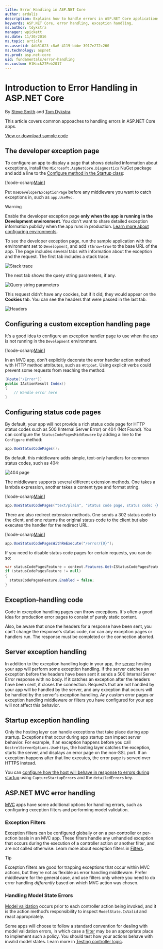 ```yaml
---
title: Error Handling in ASP.NET Core
author: ardalis
description: Explains how to handle errors in ASP.NET Core applications
keywords: ASP.NET Core, error handling, exception handling, 
ms.author: tdykstra
manager: wpickett
ms.date: 11/30/2016
ms.topic: article
ms.assetid: 4db51023-c8a6-4119-bbbe-3917e272c260
ms.technology: aspnet
ms.prod: asp.net-core
uid: fundamentals/error-handling
ms.custom: H1Hack27Feb2017
---
```

# Introduction to Error Handling in ASP.NET Core

By [Steve Smith](http://ardalis.com) and [Tom Dykstra](https://github.com/tdykstra/)

This article covers common appoaches to handling errors in ASP.NET Core apps.

[View or download sample code](https://github.com/aspnet/Docs/tree/master/aspnetcore/fundamentals/error-handling/sample)

## The developer exception page

To configure an app to display a page that shows detailed information about exceptions, install the `Microsoft.AspNetCore.Diagnostics` NuGet package and add a line to the [Configure method in the Startup class](startup.md):

[!code-csharp[Main](error-handling/sample/Startup.cs?name=snippet_DevExceptionPage&highlight=7)]

Put `UseDeveloperExceptionPage` before any middleware you want to catch exceptions in, such as `app.UseMvc`.

>[!WARNING]
> Enable the developer exception page **only when the app is running in the Development environment**. You don't want to share detailed exception information publicly when the app runs in production. [Learn more about configuring environments](environments.md).

To see the developer exception page, run the sample application with the environment set to `Development`, and add `?throw=true` to the base URL of the app. The page includes several tabs with information about the exception and the request. The first tab includes a stack trace. 

![Stack trace](error-handling/_static/developer-exception-page.png)

The next tab shows the query string parameters, if any.

![Query string parameters](error-handling/_static/developer-exception-page-query.png)

This request didn't have any cookies, but if it did, they would appear on the **Cookies** tab. You can see the headers that were passed in the last tab.

![Headers](error-handling/_static/developer-exception-page-headers.png)

## Configuring a custom exception handling page

It's a good idea to configure an exception handler page to use when the app is not running in the `Development` environment.

[!code-csharp[Main](error-handling/sample/Startup.cs?name=snippet_DevExceptionPage&highlight=11)]

In an MVC app, don't explicitly decorate the error handler action method with HTTP method attributes, such as `HttpGet`. Using explicit verbs could prevent some requests from reaching the method.

```csharp
[Route("/Error")]
public IActionResult Index()
{
    // Handle error here
}
```

## Configuring status code pages

By default, your app will not provide a rich status code page for HTTP status codes such as 500 (Internal Server Error) or 404 (Not Found). You can configure the `StatusCodePagesMiddleware` by adding a line to the `Configure` method:

```csharp
app.UseStatusCodePages();
```

By default, this middleware adds simple, text-only handlers for common status codes, such as 404:

![404 page](error-handling/_static/default-404-status-code.png)

The middleware supports several different extension methods. One takes a lambda expression, another takes a content type and format string.

[!code-csharp[Main](error-handling/sample/Startup.cs?name=snippet_StatusCodePages)]

```csharp
app.UseStatusCodePages("text/plain", "Status code page, status code: {0}");
```

There are also redirect extension methods. One sends a 302 status code to the client, and one returns the original status code to the client but also executes the handler for the redirect URL.

[!code-csharp[Main](error-handling/sample/Startup.cs?name=snippet_StatusCodePagesWithRedirect)]

```csharp
app.UseStatusCodePagesWithReExecute("/error/{0}");
```

If you need to disable status code pages for certain requests, you can do so:

```csharp
var statusCodePagesFeature = context.Features.Get<IStatusCodePagesFeature>();
if (statusCodePagesFeature != null)
{
  statusCodePagesFeature.Enabled = false;
}
```

## Exception-handling code

Code in exception handling pages can throw exceptions. It's often a good idea for production error pages to consist of purely static content.

Also, be aware that once the headers for a response have been sent, you can't change the response's status code, nor can any exception pages or handlers run. The response must be completed or the connection aborted.

## Server exception handling

In addition to the exception handling logic in your app, the [server](servers/index.md) hosting your app will perform some exception handling. If the server catches an exception before the headers have been sent it sends a 500 Internal Server Error response with no body. If it catches an exception after the headers have been sent, it closes the connection. Requests that are not handled by your app will be handled by the server, and any exception that occurs will be handled by the server's exception handling. Any custom error pages or exception handling middleware or filters you have configured for your app will not affect this behavior.

## Startup exception handling

Only the hosting layer can handle exceptions that take place during app startup. Exceptions that occur during app startup can impact server behavior. For example, if an exception happens before you call `KestrelServerOptions.UseHttps`, the hosting layer catches the exception, starts the server, and displays an error page on the non-SSL port. If an exception happens after that line executes, the error page is served over HTTPS instead.

You can [configure how the host will behave in response to errors during startup](hosting.md#detailed-errors) using `CaptureStartupErrors` and the `detailedErrors` key.

## ASP.NET MVC error handling

[MVC](../mvc/index.md) apps have some additional options for handling errors, such as configuring exception filters and performing model validation.

### Exception Filters

Exception filters can be configured globally or on a per-controller or per-action basis in an MVC app. These filters handle any unhandled exception that occurs during the execution of a controller action or another filter, and are not called otherwise. Learn more about exception filters in [Filters](../mvc/controllers/filters.md).

>[!TIP]
> Exception filters are good for trapping exceptions that occur within MVC actions, but they're not as flexible as error handling middleware. Prefer middleware for the general case, and use filters only where you need to do error handling *differently* based on which MVC action was chosen.

### Handling Model State Errors

[Model validation](../mvc/models/validation.md) occurs prior to each controller action being invoked, and it is the action method’s responsibility to inspect `ModelState.IsValid` and react appropriately.

Some apps will choose to follow a standard convention for dealing with model validation errors, in which case a [filter](../mvc/controllers/filters.md) may be an appropriate place to implement such a policy. You should test how your actions behave with invalid model states. Learn more in [Testing controller logic](../mvc/controllers/testing.md).



